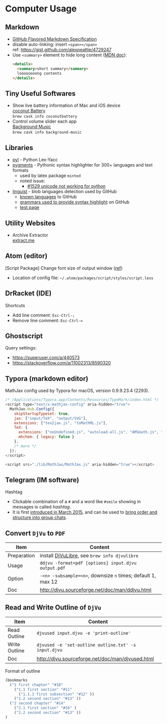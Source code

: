 # Computer Usage

## Markdown

  * [GitHub Flavored Markdown Specification](https://github.github.com/gfm/)
  * disable auto-linking: insert `<span></span>`<br />
    ref: https://gist.github.com/alexpeattie/4729247
  * Use `<summary>` element to hide long content ([MDN doc](https://developer.mozilla.org/en-US/docs/Web/HTML/Element/summary)):
    ```html
    <details>
      <summary>short summary</summary>
      loooooooong contents
    </details>
    ```  

## Tiny Useful Softwares

* Show live battery information of Mac and iOS device<br />
  [coconut Battery](https://www.coconut-flavour.com/coconutbattery/)<br />
  `brew cask info coconutbattery`
* Control volume slider each app<br />
  [Background Music](https://github.com/kyleneideck/BackgroundMusic)<br />
  `brew cask info background-music`

## Libraries

* [pyl](https://github.com/dabeaz/ply) - Python Lex-Yacc
* [pygments](https://bitbucket.org/birkenfeld/pygments-main/src/default/) - Pythonic syntax highlighter for 300+ languages and text formats
  * used by latex package `minted`
  * noted issue: 
    * [#1529 unicode not working for python](https://bitbucket.org/birkenfeld/pygments-main/issues/1529/unicode-not-working-for-python)
* [linguist](https://github.com/github/linguist) - blob languages detection used by GitHub
  * [known languages](https://github.com/github/linguist/blob/master/lib/linguist/languages.yml) to GitHub
  * [grammars used to provide syntax highlight](https://github.com/github/linguist/blob/master/vendor/README.md) on GitHub
  * [test page](https://github-lightshow.herokuapp.com/?utf8=✓&scope=from-url&grammar_format=auto&grammar_url=https%3A%2F%2Fraw.githubusercontent.com%2FAlhadis%2Flanguage-grammars%2Fmaster%2Fgrammars%2Fabnf.cson&grammar_text=&code_source=from-url&code_url=https%3A%2F%2Fraw.githubusercontent.com%2FTadiT7%2Fxiaomi_violet_dump%2F5edc11ebb2c4b5d9a4bfd5ebc335ee7e47f69f56%2Fsystem%2Fsystem%2Fusr%2Fsrec%2Fen-US%2Fcontacts.abnf&code=)


## Utility Websites

* Archive Extractor<br />
  [extract.me](https://extract.me/)

## Atom (editor)

[Script Package] Change font size of output window ([ref](https://github.com/rgbkrk/atom-script/issues/1191))

 - Location of config file: `~/.atom/packages/script/styles/script.less`

## DrRacket (IDE)

Shortcuts
 - Add line comment: `Esc-Ctrl-;`
 - Remove line comment: `Esc-Ctrl-=`

## Ghostscript

Query settings:
 * https://superuser.com/a/440573
 * https://stackoverflow.com/a/11002313/8590320

## Typora (markdown editor)

MathJax config used by Typora for macOS, version 0.9.9.23.4 (2293).
```js
/* /Applications/Typora.app/Contents/Resources/TypeMark/index.html */
<script type="text/x-mathjax-config" aria-hidden="true">
  MathJax.Hub.Config({
    skipStartupTypeset: true,
    jax: ["input/TeX", "output/SVG"],
    extensions: ["tex2jax.js", "toMathML.js"],
    TeX: {
      extensions: ["noUndefined.js", "autoload-all.js", "AMSmath.js", "AMSsymbols.js", "mediawiki-texvc.js"],
      mhchem: { legacy: false }
    },
    /* more */
  });
</script>

<script src="./lib/MathJax/MathJax.js" aria-hidden="true"></script>
```

## Telegram (IM software)

Hashtag
 * Clickable combination of a `#` and a word like `#smile` showing in messages is called _hashtag_.
 * It is first [introduced in March 2015](https://telegram.org/blog/replies-mentions-hashtags), and can be used to [bring order and structure into group chats](https://telegram.org/blog/replies-mentions).

## Convert `DjVu` to `PDF`

| Item       | Content                                                  |
| ----------- | ------------------------------------------------------------ |
| Preparation | install [DjVuLibre](http://djvu.sourceforge.net/index.html), see `brew info djvulibre` |
| Usage       | `ddjvu -format=pdf [options] input.djvu output.pdf`          |
| Option      | `-<n> -subsample=<n>`, downsize `n` times; default 1, max 12 |
| Doc         | http://djvu.sourceforge.net/doc/man/ddjvu.html               |

## Read and Write Outline of `DjVu`

| Item          | Content                                              |
| ------------- | ---------------------------------------------------- |
| Read Outline  | `djvused input.djvu -e 'print-outline'`              |
| Write Outline | `djvused -e 'set-outline outline.txt' -s input.djvu` |
| Doc           | http://djvu.sourceforge.net/doc/man/djvused.html     |

Format of outline

```lisp
(bookmarks
  ("1 first chapter" "#10" 
    ("1.1 first section" "#11" 
      ("1.1.1 first subsection" "#12" ))
    ("1.2 second section" "#13" ))
  ("2 second chapter" "#14" 
    ("2.1 first section" "#16" )
    ("2.2 second section" "#13" ))
)
```